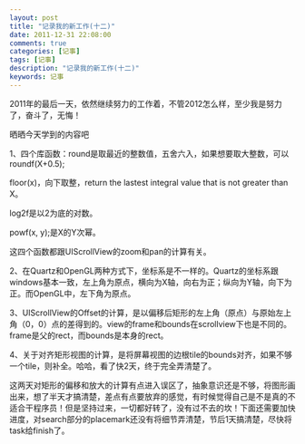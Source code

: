 ```yaml
---
layout: post
title: "记录我的新工作(十二)"
date: 2011-12-31 22:08:00 
comments: true
categories: [记事]
tags: [记事]
description: "记录我的新工作(十二)"
keywords: 记事
---
```



 
  2011年的最后一天，依然继续努力的工作着，不管2012怎么样，至少我是努力了，奋斗了，无悔！
 
 
  晒晒今天学到的内容吧
  
 
 
  1、四个库函数：round是取最近的整数值，五舍六入，如果想要取大整数，可以roundf(X+0.5);
 
 
  floor(x)，向下取整，return the lastest integral value that is not greater than X。
 
 
  log2f是以2为底的对数。
 
 
  powf(x, y);是X的Y次幂。
 
 
  这四个函数都跟UIScrollView的zoom和pan的计算有关。
 
 
  2、在Quartz和OpenGL两种方式下，坐标系是不一样的。Quartz的坐标系跟windows基本一致，左上角为原点，横向为X轴，向右为正；纵向为Y轴，向下为正。而OpenGL中，左下角为原点。
 
 
  3、UIScrollView的Offset的计算，是以偏移后矩形的左上角（原点）与原始左上角（0，0）点的差得到的。view的frame和bounds在scrollview下也是不同的。frame是父的rect，而bounds是本身的rect。
 
 
  4、关于对齐矩形视图的计算，是将屏幕视图的边根tile的bounds对齐，如果不够一个tile，则补全。哈哈，看了快2天，终于完全弄清楚了。
 
 
  这两天对矩形的偏移和放大的计算有点进入误区了，抽象意识还是不够，将图形画出来，想了半天才搞清楚，差点有点要放弃的感觉，有时候觉得自己是不是真的不适合干程序员！但是坚持过来，一切都好转了，没有过不去的坎！下面还需要加快进度，对search部分的placemark还没有将细节弄清楚，节后1天搞清楚，尽快将task给finish了。
 


